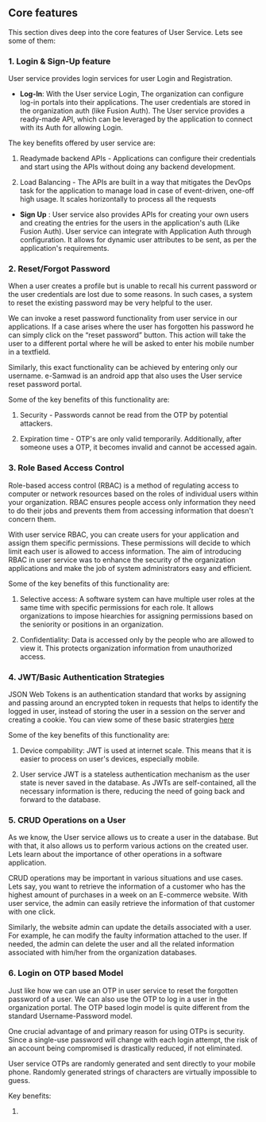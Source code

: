 ## Core features

This section dives deep into the core features of User Service. Lets see some of them:

### 1. Login & Sign-Up feature

User service provides login services for user Login and Registration. 

- **Log-In**: With the User service Login, The organization can configure log-in portals into their  applications. The user credentials are stored in the organization auth (like Fusion Auth). The User service provides a ready-made API, which can be leveraged by the application to connect with its Auth for allowing Login.

The key benefits offered by user service are:

1. Readymade backend APIs - Applications can configure their credentials and start using the APIs without doing any backend development. 

2. Load Balancing - The APIs are built in a way that mitigates the DevOps task for the application to manage load in case of event-driven, one-off high usage. It scales horizontally to process all the requests

- **Sign Up** : User service also provides APIs for creating your own users and creating the entries for the users in the application's auth (Like Fusion Auth). User service can integrate with Application Auth through configuration. It allows for dynamic user attributes to be sent, as per the application's requirements.

### 2. Reset/Forgot Password 

When a user creates a profile but is unable to recall his current password or the user credentials are lost due to some reasons. In such cases, a system to reset the existing password may be very helpful to the user. 

We can invoke a reset password functionality from user service in our applications. If a case arises where the user has forgotten his password he can simply click on the “reset password” button. This action will take the user to a different portal where he will be asked to enter his mobile number in a textfield.

Similarly, this exact functionality can be achieved by entering only our username. e-Samwad is an android app that also uses the User service reset password portal.

Some of the key benefits of this functionality are:

1. Security - Passwords cannot be read from the OTP by potential attackers.

2. Expiration time - OTP's are only valid temporarily. Additionally, after someone uses a OTP, it becomes invalid and cannot be accessed again.


### 3. Role Based Access Control

Role-based access control (RBAC) is a method of regulating access to computer or network resources based on the roles of individual users within your organization. RBAC ensures people access only information they need to do their jobs and prevents them from accessing information that doesn't concern them.

With user service RBAC, you can create users for your application and assign them specific permissions. These permissions will decide to which limit each user is allowed to access information. The aim of introducing RBAC in user service was to enhance the security of the organization applications and make the job of system administrators easy and efficient.

Some of the key benefits of this functionality are:

1. Selective access: A software system can have multiple user roles at the same time with specific permissions for each role. It allows organizations to impose hiearchies for assigning permissions based on the seniority or positions in an organization.

2. Confidentiality: Data is accessed only by the people who are allowed to view it. This protects organization information from unauthorized access.

### 4. JWT/Basic Authentication Strategies

JSON Web Tokens is an authentication standard that works by assigning and passing around an encrypted token in requests that helps to identify the logged in user, instead of storing the user in a session on the server and creating a cookie. You can view some of these basic stratergies [here](/src/auth/auth-basic.strategy.ts)

Some of the key benefits of this functionality are:

1. Device compability: JWT is used at internet scale. This means that it is easier to process on user's devices, especially mobile.

2. User service JWT is a stateless authentication mechanism as the user state is never saved in the database. As JWTs are self-contained, all the necessary information is there, reducing the need of going back and forward to the database.

### 5. CRUD Operations on a User

As we know, the User service allows us to create a user in the database. But with that, it also allows us to perform various actions on the created user. Lets learn about the importance of other operations in a software application.

CRUD operations may be important in various situations and use cases. Lets say, you want to retrieve the information of a customer who has the highest amount of purchases in a week on an E-commerce website. With user service, the admin can easily retrieve the information of that customer with one click.

Similarly, the website admin can update the details associated with a user. For example, he can modify the faulty information attached to the user. If needed, the admin can delete the user and all the related information associated with him/her from the organization databases.

### 6. Login on OTP based Model

Just like how we can use an OTP in user service to reset the forgotten password of a user. We can also use the OTP to log in a user in the organization portal. The OTP based login model is quite different from the standard Username-Password model.

One crucial advantage of and primary reason for using OTPs is security. Since a single-use password will change with each login attempt, the risk of an account being compromised is drastically reduced, if not eliminated. 

User service OTPs are randomly generated and sent directly to your mobile phone. Randomly generated strings of characters are virtually impossible to guess.

Key benefits:

1. 

